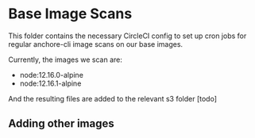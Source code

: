 # Base Image Scans

This folder contains the necessary CircleCI config to set up cron jobs for regular anchore-cli image scans on our base images.

Currently, the images we scan are:

- node:12.16.0-alpine
- node:12.16.1-alpine

And the resulting files are added to the relevant s3 folder [todo]

## Adding other images


